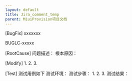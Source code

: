 ```yaml
---
layout: default
title: Jira_comment_temp
parent: MiuiProvision项目文档
---
```


[BugFix] xxxxxxx

BUGLC-xxxxx

[RootCause]
问题描述：
根本原因：

[Modify]
1. 
2. 
3. 

[Test] 测试用例如下
测试环境：
测试步骤：
1. 
2. 
3. 
测试结果：
